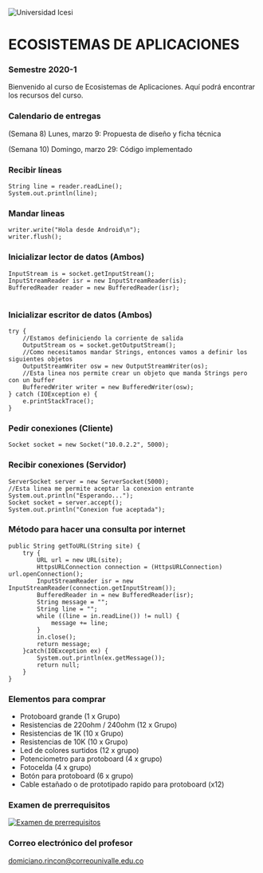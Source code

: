 ﻿![Universidad Icesi](https://www.icesi.edu.co/launiversidad/images/La_universidad/logosimbolos/Logo_icesi_JPG.jpg)
# ECOSISTEMAS DE APLICACIONES
### Semestre 2020-1

Bienvenido al curso de Ecosistemas de Aplicaciones. Aquí podrá encontrar los recursos del curso.


### Calendario de entregas
(Semana 8) Lunes, marzo 9: Propuesta de diseño y ficha técnica 
 
(Semana 10) Domingo, marzo 29: Código implementado 


### Recibir líneas
```
String line = reader.readLine();
System.out.println(line);
```

### Mandar lineas
```
writer.write("Hola desde Android\n");
writer.flush();
```

### Inicializar lector de datos (Ambos)
```
InputStream is = socket.getInputStream();
InputStreamReader isr = new InputStreamReader(is);
BufferedReader reader = new BufferedReader(isr);
            
```

### Inicializar escritor de datos (Ambos)
```
try {
    //Estamos definiciendo la corriente de salida
    OutputStream os = socket.getOutputStream();
    //Como necesitamos mandar Strings, entonces vamos a definir los siguientes objetos
    OutputStreamWriter osw = new OutputStreamWriter(os);
    //Esta linea nos permite crear un objeto que manda Strings pero con un buffer
    BufferedWriter writer = new BufferedWriter(osw);
} catch (IOException e) {
    e.printStackTrace();
}
```

### Pedir conexiones (Cliente)
```
Socket socket = new Socket("10.0.2.2", 5000);
```



### Recibir conexiones (Servidor)
```
ServerSocket server = new ServerSocket(5000);
//Esta linea me permite aceptar la conexion entrante
System.out.println("Esperando...");
Socket socket = server.accept();
System.out.println("Conexion fue aceptada");
```


### Método para hacer una consulta por internet
```
public String getToURL(String site) {
    try {
        URL url = new URL(site);
        HttpsURLConnection connection = (HttpsURLConnection) url.openConnection();
		InputStreamReader isr = new InputStreamReader(connection.getInputStream());
		BufferedReader in = new BufferedReader(isr);
        String message = "";
        String line = "";
        while ((line = in.readLine()) != null) {
            message += line;
        }
        in.close();
        return message;
    }catch(IOException ex) {
        System.out.println(ex.getMessage());
        return null;
    }
}
```

### Elementos para comprar
- Protoboard grande (1 x Grupo)
- Resistencias de 220ohm / 240ohm (12 x Grupo)
- Resistencias de 1K (10 x Grupo)
- Resistencias de 10K (10 x Grupo)
- Led de colores surtidos (12 x grupo)
- Potenciometro para protoboard (4 x grupo)
- Fotocelda (4 x grupo)
- Botón para protoboard (6 x grupo)
- Cable estañado o de prototipado rapido para protoboard (x12)

### Examen de prerrequisitos
[![Examen de prerrequisitos](http://www.iconninja.com/files/825/688/946/pencil-list-done-checkmark-todo-exam-icon.png)](https://forms.gle/sQSAymwBBJJiYfeo6)


### Correo electrónico del profesor
domiciano.rincon@correounivalle.edu.co